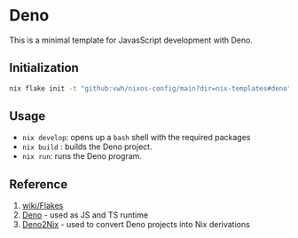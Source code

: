 # Deno

This is a minimal template for JavasScript development with Deno.

## Initialization

```bash
nix flake init -t "github:vwh/nixos-config/main?dir=nix-templates#deno"
```

## Usage

- `nix develop`: opens up a `bash` shell with the required packages
- `nix build` : builds the Deno project.
- `nix run`: runs the Deno program.

## Reference

1. [wiki/Flakes](https://nixos.wiki/wiki/Flakes)
2. [Deno](https://deno.land/) - used as JS and TS runtime
3. [Deno2Nix](https://github.com/SnO2WMaN/deno2nix) - used to convert Deno projects into Nix derivations
